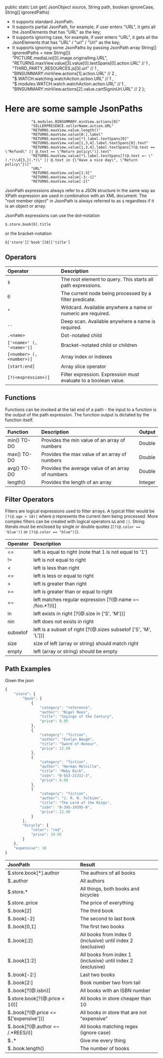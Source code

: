 public static List<JsonElementWithLevel> get(
            JsonObject source, 
            String path, 
            boolean ignoreCase, 
            String[] ignoredPaths) 
    
* It supports standard JsonPath. 
* It supports partial JsonPath, for example, if user enters "URL", it gets all the JsonElements that has "URL" as the key;
* It supports ignoring case, for example, if user enters "URL", it gets all the JsonElements that has "URL" / "url" / "Url" as the key;
* It supports ignoring some JsonPaths by passing JsonPath array
            String[] ignoredPaths = new String[]{
                            "PICTURE.mediaList[0].image.originalImg.URL", 
                            "RETURNS.maxView.value[3].value[0].textSpans[0].action.URL" // 1
                            , "THIRD_PARTY_RESOURCES.js[0].url"  // 1
                            , "BINSUMMARY.minView.actions[1].action.URL" // 2
                            , "$.WATCH.watching.watchAction.action.URL" // 1
                            , "$.modules.WATCH.watch.watchAction.action.URL"  // 1
                            , "BINSUMMARY.minView.actions[2].value.cartSigninUrl.URL" // 2
                    }; 

# Here are some sample JsonPaths
                "$.modules.BINSUMMARY.minView.actions[0]"
                "SELLERPRESENCE.sellerName.action.URL"
                "RETURNS.maxView.value.length()"
                "RETURNS.maxView.value[0:].label"
                "RETURNS.maxView.value[*].label.textSpans[0]"
                "RETURNS.maxView.value[1,3,4].label.textSpans[0].text"
                "RETURNS.maxView.value[1,3,4].label.textSpans[?(@.text == \"Refund\" || @.text == \"Return policy\")].text"
                "RETURNS.maxView.value[*].label.textSpans[?(@.text =~ \"(.*)\\d{3,}(.*)\" || @.text in {\"Have a nice day\", \"Return policy\"})]"
                "URL"
                "RETURNS.maxView.value[1:3]"
                "RETURNS.maxView.value[-3:-1]"
                "RETURNS.maxView.value[-2]"
 
JsonPath expressions always refer to a JSON structure in the same way as XPath expression are used in combination 
with an XML document. The "root member object" in JsonPath is always referred to as `$` regardless if it is an 
object or array.

JsonPath expressions can use the dot–notation

`$.store.book[0].title`

or the bracket–notation

`$['store']['book'][0]['title']`

Operators
---------

| Operator                  | Description                                                        |
| :------------------------ | :----------------------------------------------------------------- |
| `$`                       | The root element to query. This starts all path expressions.       |
| `@`                       | The current node being processed by a filter predicate.            |
| `*`                       | Wildcard. Available anywhere a name or numeric are required.       |
| `..`                      | Deep scan. Available anywhere a name is required.                  |
| `.<name>`                 | Dot-notated child                                                  |
| `['<name>' (, '<name>')]` | Bracket-notated child or children                                  |
| `[<number> (, <number>)]` | Array index or indexes                                             |
| `[start:end]`             | Array slice operator                                               |
| `[?(<expression>)]`       | Filter expression. Expression must evaluate to a boolean value.    |


Functions
---------

Functions can be invoked at the tail end of a path - the input to a function is the output of the path expression.
The function output is dictated by the function itself.

| Function                  | Description                                                        | Output    |
| :------------------------ | :----------------------------------------------------------------- |-----------|
| min() TO-DO               | Provides the min value of an array of numbers                      | Double    |
| max() TO-DO               | Provides the max value of an array of numbers                      | Double    |
| avg() TO-DO               | Provides the average value of an array of numbers                  | Double    |
| length()                  | Provides the length of an array                                    | Integer   |


Filter Operators
-----------------

Filters are logical expressions used to filter arrays. A typical filter would be `[?(@.age > 18)]` where `@` represents the current item being processed. More complex filters can be created with logical operators `&&` and `||`. String literals must be enclosed by single or double quotes (`[?(@.color == 'blue')]` or `[?(@.color == "blue")]`).   

| Operator                 | Description                                                       |
| :----------------------- | :---------------------------------------------------------------- |
| ==                       | left is equal to right (note that 1 is not equal to '1')          |
| !=                       | left is not equal to right                                        |
| <                        | left is less than right                                           |
| <=                       | left is less or equal to right                                    |
| >                        | left is greater than right                                        |
| >=                       | left is greater than or equal to right                            |
| =~                       | left matches regular expression  [?(@.name =~ /foo.*?/i)]         |
| in                       | left exists in right [?(@.size in ['S', 'M'])]                    |
| nin                      | left does not exists in right                                     |
| subsetof                 | left is a subset of right [?(@.sizes subsetof ['S', 'M', 'L'])]     |
| size                     | size of left (array or string) should match right                 |
| empty                    | left (array or string) should be empty                            |


Path Examples
-------------

Given the json

```javascript
{
    "store": {
        "book": [
            {
                "category": "reference",
                "author": "Nigel Rees",
                "title": "Sayings of the Century",
                "price": 8.95
            },
            {
                "category": "fiction",
                "author": "Evelyn Waugh",
                "title": "Sword of Honour",
                "price": 12.99
            },
            {
                "category": "fiction",
                "author": "Herman Melville",
                "title": "Moby Dick",
                "isbn": "0-553-21311-3",
                "price": 8.99
            },
            {
                "category": "fiction",
                "author": "J. R. R. Tolkien",
                "title": "The Lord of the Rings",
                "isbn": "0-395-19395-8",
                "price": 22.99
            }
        ],
        "bicycle": {
            "color": "red",
            "price": 19.95
        }
    },
    "expensive": 10
}
```

| JsonPath | Result |
| :------- | :----- |
$.store.book[*].author| The authors of all books     |
$..author                   | All authors                         |
$.store.*                  | All things, both books and bicycles  |
$.store..price             | The price of everything         |
$..book[2]                 | The third book                      |
$..book[-2]                 | The second to last book            |
$..book[0,1]               | The first two books               |
$..book[:2]                | All books from index 0 (inclusive) until index 2 (exclusive) |
$..book[1:2]                | All books from index 1 (inclusive) until index 2 (exclusive) |
$..book[-2:]                | Last two books                   |
$..book[2:]                | Book number two from tail          |
$..book[?(@.isbn)]          | All books with an ISBN number         |
$.store.book[?(@.price < 10)] | All books in store cheaper than 10  |
$..book[?(@.price <= $['expensive'])] | All books in store that are not "expensive"  |
$..book[?(@.author =~ /.*REES/i)] | All books matching regex (ignore case)  |
$..*                        | Give me every thing   
$..book.length()                 | The number of books                      |

